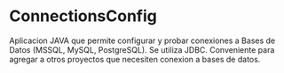 # ConnectionsConfig
Aplicacion JAVA que permite configurar y probar conexiones a Bases de Datos (MSSQL, MySQL, PostgreSQL). Se utiliza JDBC. Conveniente para agregar a otros proyectos que necesiten conexion a bases de datos.
